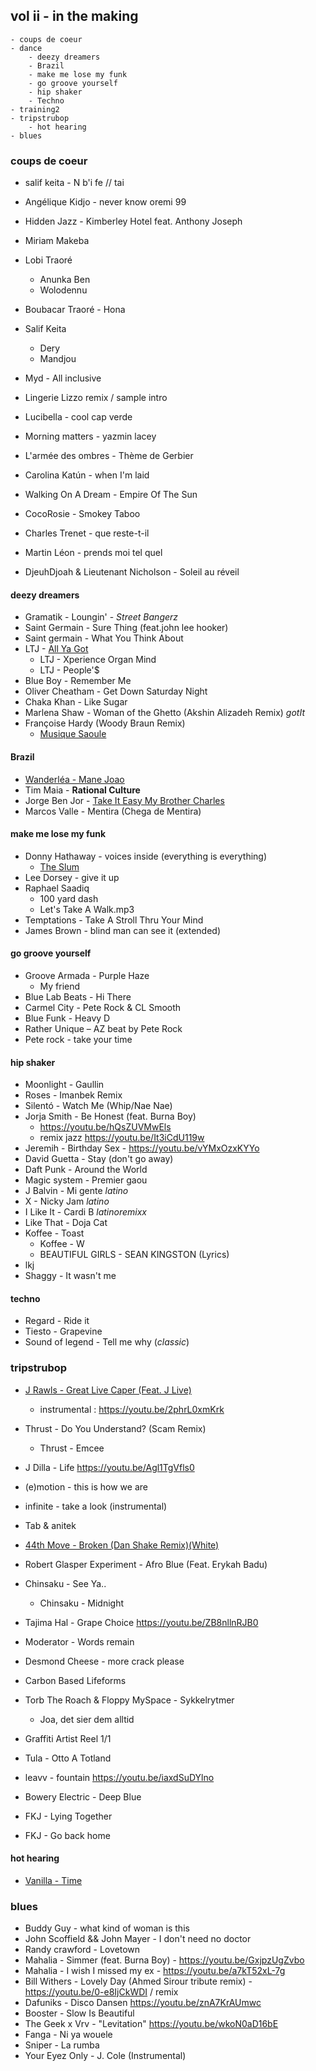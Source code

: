 
## vol ii - in the making
	- coups de coeur
	- dance
		- deezy dreamers
		- Brazil
		- make me lose my funk
		- go groove yourself
		- hip shaker
		- Techno
	- training2
	- tripstrubop
		- hot hearing
	- blues

### coups de coeur

- salif keita - N b'i fe // tai
- Angélique Kidjo - never know oremi 99
- Hidden Jazz - Kimberley Hotel feat. Anthony Joseph
- Miriam Makeba
- Lobi Traoré
	- Anunka Ben
	- Wolodennu
- Boubacar Traoré - Hona
- Salif Keita
	- Dery
	- Mandjou

- Myd - All inclusive
- Lingerie Lizzo remix / sample intro
- Lucibella - cool cap verde
- Morning matters - yazmin lacey
- L'armée des ombres - Thème de Gerbier
- Carolina Katún - when I'm laid
- Walking On A Dream - Empire Of The Sun
- CocoRosie - Smokey Taboo

- Charles Trenet - que reste-t-il
- Martin Léon - prends moi tel quel
- DjeuhDjoah & Lieutenant Nicholson - Soleil au réveil

#### deezy dreamers
- Gramatik - Loungin' - *Street Bangerz*
- Saint Germain - Sure Thing (feat.john lee hooker)
- Saint germain - What You Think About
- LTJ - [All Ya Got](https://youtu.be/RDwsCwprjbk)
	- LTJ - Xperience Organ Mind
	- LTJ - People'$
- Blue Boy - Remember Me
- Oliver Cheatham - Get Down Saturday Night
- Chaka Khan - Like Sugar
- Marlena Shaw - Woman of the Ghetto (Akshin Alizadeh Remix) _gotIt_
- Françoise Hardy (Woody Braun Remix) 
	- [Musique Saoule](https://youtu.be/M3uCEyZ-k0Q)

#### Brazil
- [Wanderléa - Mane Joao](https://youtu.be/1Wx_7YfmXSU)
- Tim Maia - **Rational Culture**
- Jorge Ben Jor - [Take It Easy My Brother Charles](https://youtu.be/FiQ3tGAXPK0)
- Marcos Valle - Mentira (Chega de Mentira)

#### make me lose my funk
- Donny Hathaway - voices inside (everything is everything)
	- [The Slum](https://youtu.be/rdWoG4mMsXQ)
- Lee Dorsey - give it up
- Raphael Saadiq 
  - 100 yard dash
  - Let's Take A Walk.mp3
- Temptations - Take A Stroll Thru Your Mind
- James Brown - blind man can see it (extended)

#### go groove yourself
- Groove Armada - Purple Haze
	- My friend
- Blue Lab Beats - Hi There
- Carmel City - Pete Rock & CL Smooth
- Blue Funk - Heavy D
- Rather Unique – AZ beat by Pete Rock
- Pete rock - take your time

#### hip shaker
- Moonlight - Gaullin
- Roses - Imanbek Remix
- Silentó - Watch Me (Whip/Nae Nae)
- Jorja Smith - Be Honest (feat. Burna Boy) 
	- https://youtu.be/hQsZUVMwEls
	- remix jazz https://youtu.be/It3iCdU119w
- Jeremih - Birthday Sex - https://youtu.be/vYMxOzxKYYo
- David Guetta - Stay (don't go away)
- Daft Punk - Around the World
- Magic system - Premier gaou 
- J Balvin - Mi gente *latino*
- X - Nicky Jam *latino*
- I Like It - Cardi B *latinoremixx*
- Like That - Doja Cat
- Koffee - Toast
	- Koffee - W
	- BEAUTIFUL GIRLS - SEAN KINGSTON (Lyrics)
- lkj
- Shaggy - It wasn't me

#### techno
- Regard - Ride it 
- Tiesto - Grapevine
- Sound of legend - Tell me why (*classic*)

### tripstrubop
- [J Rawls - Great Live Caper (Feat. J Live)](https://youtu.be/qCvLtXmM-Ks)
	- instrumental : https://youtu.be/2phrL0xmKrk
- Thrust - Do You Understand? (Scam Remix)
	- Thrust - Emcee
- J Dilla - Life https://youtu.be/Agl1TgVfls0
- (e)motion - this is how we are
- infinite - take a look (instrumental)
- Tab & anitek
- [44th Move - Broken (Dan Shake Remix)(White)](https://44thmove.bandcamp.com/album/broken-dan-shake-remix)
- Robert Glasper Experiment - Afro Blue (Feat. Erykah Badu)
- Chinsaku - See Ya..
	- Chinsaku - Midnight
- Tajima Hal - Grape Choice https://youtu.be/ZB8nllnRJB0
- Moderator - Words remain
- Desmond Cheese - more crack please
- Carbon Based Lifeforms
- Torb The Roach & Floppy MySpace - Sykkelrytmer
	- Joa, det sier dem alltid
- Graffiti Artist Reel 1/1
- Tula - Otto A Totland
- leavv - fountain https://youtu.be/iaxdSuDYlno

- Bowery Electric - Deep Blue
- FKJ - Lying Together
- FKJ - Go back home

#### hot hearing
- [Vanilla - Time](https://youtu.be/W7xT-uWFafI)

### blues
- Buddy Guy - what kind of woman is this
- John Scoffield && John Mayer - I don't need no doctor
- Randy crawford - Lovetown
- Mahalia - Simmer (feat. Burna Boy) - https://youtu.be/GxjpzUgZvbo
- Mahalia - I wish I missed my ex - https://youtu.be/a7kT52xL-7g
- Bill Withers - Lovely Day (Ahmed Sirour tribute remix) - https://youtu.be/0-e8IjCkWDI  / remix 
- Dafuniks - Disco Dansen https://youtu.be/znA7KrAUmwc
- Booster - Slow Is Beautiful
- The Geek x Vrv - "Levitation" https://youtu.be/wkoN0aD16bE
- Fanga - Ni ya wouele
- Sniper - La rumba
- Your Eyez Only - J. Cole (Instrumental)
